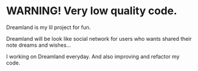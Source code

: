 # WARNING! Very low quality code. 
Dreamland is my lil project for fun. 

Dreamland will be look like social network for users who wants shared their note dreams and wishes...

I working on Dreamland everyday. And also improving and refactor my code.